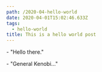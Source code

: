 ```yaml
---
path: /2020-04-hello-world
date: 2020-04-01T15:02:46.633Z
tags:
  - hello-world
title: This is a hello world post
---
```

\- "Hello there."

\- "General Kenobi..."